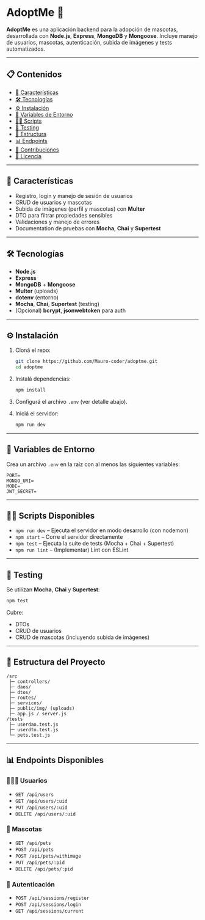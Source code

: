 # AdoptMe 🐾

**AdoptMe** es una aplicación backend para la adopción de mascotas, desarrollada con **Node.js**, **Express**, **MongoDB** y **Mongoose**. Incluye manejo de usuarios, mascotas, autenticación, subida de imágenes y tests automatizados.

---

## 📋 Contenidos

- [🚀 Características](#-características)
- [🛠️ Tecnologías](#️-tecnologías)
- [⚙️ Instalación](#️-instalación)
- [🔑 Variables de Entorno](#️-variables-de-entorno)
- [🚴‍♂️ Scripts](#️-scripts)
- [🧪 Testing](#️-testing)
- [📂 Estructura](#️-estructura)
- [📊 Endpoints](#️-endpoints)
- [📣 Contribuciones](#️-contribuciones)
- [📝 Licencia](#️-licencia)

---

## 🚀 Características

- Registro, login y manejo de sesión de usuarios
- CRUD de usuarios y mascotas
- Subida de imágenes (perfil y mascotas) con **Multer**
- DTO para filtrar propiedades sensibles
- Validaciones y manejo de errores
- Documentation de pruebas con **Mocha**, **Chai** y **Supertest**

---

## 🛠️ Tecnologías

- **Node.js**
- **Express**
- **MongoDB** + **Mongoose**
- **Multer** (uploads)
- **dotenv** (entorno)
- **Mocha**, **Chai**, **Supertest** (testing)
- (Opcional) **bcrypt**, **jsonwebtoken** para auth

---

## ⚙️ Instalación

1. Cloná el repo:

   ```bash
   git clone https://github.com/Mauro-coder/adoptme.git
   cd adoptme
   ```

2. Instalá dependencias:

   ```bash
   npm install
   ```

3. Configurá el archivo `.env` (ver detalle abajo).

4. Iniciá el servidor:

   ```bash
   npm run dev
   ```

---

## 🔑 Variables de Entorno

Crea un archivo `.env` en la raíz con al menos las siguientes variables:

```env
PORT=
MONGO_URI=
MODE=
JWT_SECRET=
```

---

## 🚴‍♂️ Scripts Disponibles

- `npm run dev` – Ejecuta el servidor en modo desarrollo (con nodemon)
- `npm start` – Corre el servidor directamente
- `npm test` – Ejecuta la suite de tests (Mocha + Chai + Supertest)
- `npm run lint` – (Implementar) Lint con ESLint

---

## 🧪 Testing

Se utilizan **Mocha**, **Chai** y **Supertest**:

```bash
npm test
```

Cubre:

- DTOs
- CRUD de usuarios
- CRUD de mascotas (incluyendo subida de imágenes)

---

## 📂 Estructura del Proyecto

```
/src
 ├─ controllers/
 ├─ daos/
 ├─ dtos/
 ├─ routes/
 ├─ services/
 ├─ public/img/ (uploads)
 ├─ app.js / server.js
/tests
 ├─ userdao.test.js
 ├─ userdto.test.js
 └─ pets.test.js
```

---

## 📊 Endpoints Disponibles

### 🧑‍🤝🧑 Usuarios

- `GET /api/users`
- `GET /api/users/:uid`
- `PUT /api/users/:uid`
- `DELETE /api/users/:uid`

### 🐾 Mascotas

- `GET /api/pets`
- `POST /api/pets`
- `POST /api/pets/withimage`
- `PUT /api/pets/:pid`
- `DELETE /api/pets/:pid`

### 🔐 Autenticación

- `POST /api/sessions/register`
- `POST /api/sessions/login`
- `GET /api/sessions/current`
